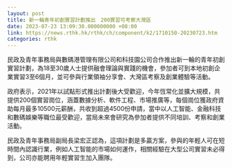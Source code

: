 ```yaml
---
layout: post
title: 新一輪青年初創實習計劃推出　200實習可考察大灣區
date: 2023-07-23 13:09:30.000000000 +08:00
link: https://news.rthk.hk/rthk/ch/component/k2/1710150-20230723.htm
categories: rthk
---
```


民政及青年事務局與數碼港管理有限公司和科技園公司合作推出新一輪的青年初創實習計劃，為18至30歲人士提供融會理論與實踐的機會，參加者可到本地初創企業實習3至6個月，並可參與行業領袖分享會、大灣區考察及創業體驗等活動。

政府表示，2021年以試點形式推出計劃後大受歡迎，今年恆常化並擴大規模，共提供200個實習崗位，涵蓋數據分析、軟件工程、市場推廣等，每個崗位獲政府資助每月最多10500元薪酬，共收到超過4500份申請，當中以人工智能、金融科技和數碼娛樂等職位最受歡迎，當局未來會研究為參加者提供不同培訓、考察和創業活動。

民政及青年事務局副局長梁宏正認為，這項計劃是多贏方案，參與的年輕人可在短時間內認識行業，例如人工智能的市場如何運作，相關經驗在大型公司實習未必得到，公司亦能聘用年輕實習生加入團隊。
